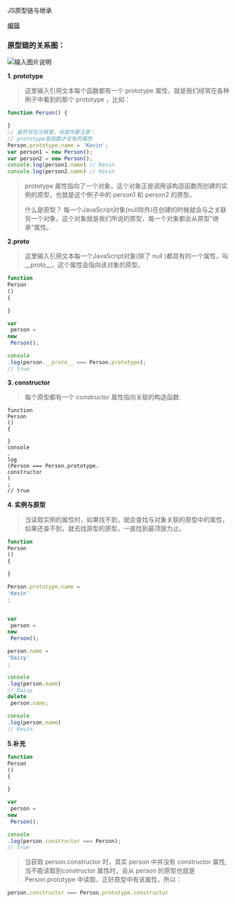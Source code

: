 JS原型链与继承

[编辑](https://gitee.com/zhouxianfei/zhouxf.front.doc/wikis/JS原型链与继承?parent=JavaScript高级语法)

### 原型链的关系图：

![](https://images.gitee.com/uploads/images/2018/1130/192415_8e30712f_1422543.png "输入图片说明")

**1. prototype**

> 这里输入引用文本每个函数都有一个 prototype 属性，就是我们经常在各种例子中看到的那个 prototype ，比如：

```js
function Person() {

}
// 虽然写在注释里，但是你要注意：
// prototype是函数才会有的属性
Person.prototype.name = 'Kevin';
var person1 = new Person();
var person2 = new Person();
console.log(person1.name) // Kevin
console.log(person2.name) // Kevin
```

> prototype 属性指向了一个对象，这个对象正是调用该构造函数而创建的实例的原型，也就是这个例子中的 person1 和 person2 的原型。
>
> 什么是原型？ 每一个JavaScript对象\(null除外\)在创建的时候就会与之关联另一个对象，这个对象就是我们所说的原型，每一个对象都会从原型"继承"属性。

**2.proto**

> 这里输入引用文本每一个JavaScript对象\(除了 null \)都具有的一个属性，叫\_\_proto\_\_，这个属性会指向该对象的原型。

```js
function
Person
()
{

}

var
 person = 
new
 Person();

console
.log(person.__proto__ === Person.prototype); 
// true
```

**3. constructor**

> 每个原型都有一个 constructor 属性指向关联的构造函数.

```
function
Person
()
{

}
console
.
log
(Person === Person.prototype.
constructor
)
;
// true
```

**4. 实例与原型**

> 当读取实例的属性时，如果找不到，就会查找与对象关联的原型中的属性，如果还查不到，就去找原型的原型，一直找到最顶层为止。

```js
function
Person
()
{

}

Person.prototype.name = 
'Kevin'
;


var
 person = 
new
 Person();

person.name = 
'Daisy'
;

console
.log(person.name) 
// Daisy
delete
 person.name;

console
.log(person.name) 
// Kevin
```

**5.补充**

```js
function
Person
()
{

}

var
 person = 
new
 Person();

console
.log(person.constructor === Person); 
// true
```

> 当获取 person.constructor 时，其实 person 中并没有 constructor 属性,当不能读取到constructor 属性时，会从 person 的原型也就是 Person.prototype 中读取，正好原型中有该属性，所以：

```js
person.constructor === Person.prototype.constructor
```



